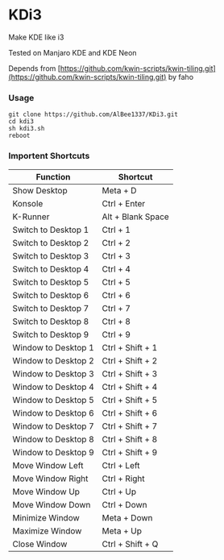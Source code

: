# KDi3

Make KDE like i3

Tested on Manjaro KDE and KDE Neon

Depends from [https://github.com/kwin-scripts/kwin-tiling.git](https://github.com/kwin-scripts/kwin-tiling.git) by faho

### Usage
```
git clone https://github.com/AlBee1337/KDi3.git
cd kdi3
sh kdi3.sh
reboot
```

### Importent Shortcuts
|Function| Shortcut|
|-|-|
|Show Desktop|Meta + D|
|Konsole|Ctrl + Enter|
|K-Runner|Alt + Blank Space|
|Switch to Desktop 1|Ctrl + 1|
|Switch to Desktop 2|Ctrl + 2|
|Switch to Desktop 3|Ctrl + 3|
|Switch to Desktop 4|Ctrl + 4|
|Switch to Desktop 5|Ctrl + 5|
|Switch to Desktop 6|Ctrl + 6|
|Switch to Desktop 7|Ctrl + 7|
|Switch to Desktop 8|Ctrl + 8|
|Switch to Desktop 9|Ctrl + 9|
|Window to Desktop 1|Ctrl + Shift + 1|
|Window to Desktop 2|Ctrl + Shift + 2|
|Window to Desktop 3|Ctrl + Shift + 3|
|Window to Desktop 4|Ctrl + Shift + 4|
|Window to Desktop 5|Ctrl + Shift + 5|
|Window to Desktop 6|Ctrl + Shift + 6|
|Window to Desktop 7|Ctrl + Shift + 7|
|Window to Desktop 8|Ctrl + Shift + 8|
|Window to Desktop 9|Ctrl + Shift + 9|
|Move Window Left|Ctrl + Left|
|Move Window Right|Ctrl + Right|
|Move Window Up|Ctrl + Up|
|Move Window Down|Ctrl + Down|
|Minimize Window |Meta + Down|
|Maximize Window |Meta + Up|
|Close Window|Ctrl + Shift + Q|
